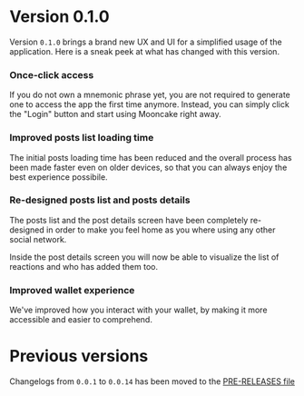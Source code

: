 # Version 0.1.0
Version `0.1.0` brings a brand new UX and UI for a simplified usage of the application. Here is a sneak peek at what has changed with this version.  

### Once-click access
If you do not own a mnemonic phrase yet, you are not required to generate one to access the app the first time anymore. Instead, you can simply click the "Login" button and start using Mooncake right away.

### Improved posts list loading time
The initial posts loading time has been reduced and the overall process has been made faster even on older devices, so that you can always enjoy the best experience possibile. 

### Re-designed posts list and posts details 
The posts list and the post details screen have been completely re-designed in order to make you feel home as you where using any other social network. 

Inside the post details screen you will now be able to visualize the list of reactions and who has added them too.

### Improved wallet experience 
We've improved how you interact with your wallet, by making it more accessible and easier to comprehend.

# Previous versions
Changelogs from `0.0.1` to `0.0.14` has been moved to the [PRE-RELEASES file](./PRE-RELEASES.md) 
